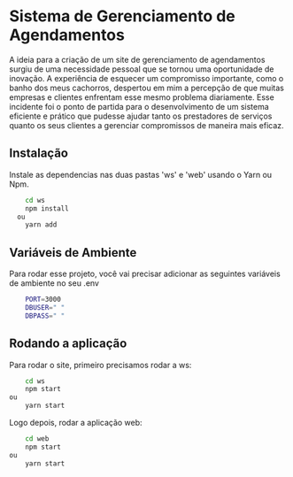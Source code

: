 
# Sistema de Gerenciamento de Agendamentos

A ideia para a criação de um site de gerenciamento de agendamentos surgiu de uma necessidade pessoal que se tornou uma oportunidade de inovação. A experiência de esquecer um compromisso importante, como o banho dos meus cachorros, despertou em mim a percepção de que muitas empresas e clientes enfrentam esse mesmo problema diariamente. Esse incidente foi o ponto de partida para o desenvolvimento de um sistema eficiente e prático que pudesse ajudar tanto os prestadores de serviços quanto os seus clientes a gerenciar compromissos de maneira mais eficaz.


## Instalação

Instale as dependencias nas duas pastas 'ws' e 'web' usando o Yarn ou Npm.

```bash
    cd ws
    npm install
  ou
    yarn add
```
    
## Variáveis de Ambiente

Para rodar esse projeto, você vai precisar adicionar as seguintes variáveis de ambiente no seu .env

```bash
    PORT=3000
    DBUSER=" "
    DBPASS=" "
```
## Rodando a aplicação

Para rodar o site, primeiro precisamos rodar a ws:

```bash
    cd ws
    npm start
ou
    yarn start
```

Logo depois, rodar a aplicação web:

```bash
    cd web
    npm start
ou
    yarn start
```
